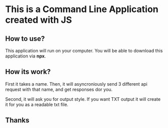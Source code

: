 # This is a Command Line Application created with JS

## How to use?

This application will run on your computer. You will be able to download this application via <b>npx</b>.

## How its work?

First it takes a name. Then, it will asyncroniously send 3 different api request with that name, and get responses dor you.

Second, it will ask you for output style. If you want TXT output it will create it for you as a readable txt file.

## Thanks